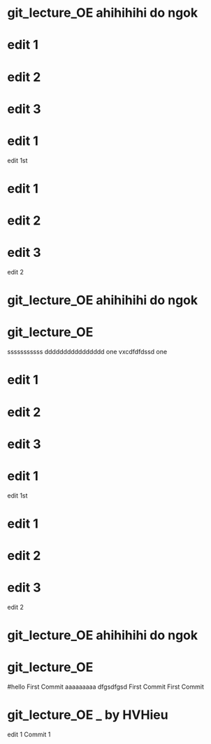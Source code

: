 # git_lecture_OE ahihihihi do ngok


# edit 1
# edit 2
# edit 3

# edit 1
 edit 1st

# edit 1
# edit 2
# edit 3
 edit 2


# git_lecture_OE ahihihihi do ngok

# git_lecture_OE
sssssssssss
dddddddddddddddd
one
vxcdfdfdssd
 one

# edit 1
# edit 2
# edit 3
# edit 1
edit 1st
# edit 1
# edit 2
# edit 3
edit 2

# git_lecture_OE ahihihihi do ngok
# git_lecture_OE
#hello
 First Commit
aaaaaaaaa
dfgsdfgsd
First Commit
 First Commit

# git_lecture_OE _ by HVHieu
edit 1
Commit 1
